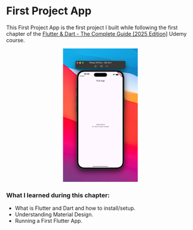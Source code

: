 # First Project App

This First Project App is the first project I built while following the first chapter of the [Flutter &amp; Dart - The Complete Guide [2025 Edition]](https://www.udemy.com/course/learn-flutter-dart-to-build-ios-android-apps/) Udemy course.

<p align="center">
  <img src="image/README/1753170552307.png" alt="Dice Roller App Screenshot" width="200"/>
</p>

### What I learned during this chapter:

-   What is Flutter and Dart and how to install/setup.
-   Understanding Material Design.
-   Running a First Flutter App.
